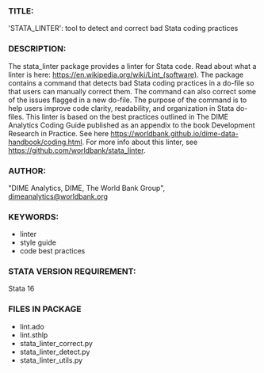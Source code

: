 ### TITLE:
'STATA_LINTER': tool to detect and correct bad Stata coding practices

### DESCRIPTION:
The stata_linter package provides a linter for Stata code.
Read about what a linter is here: https://en.wikipedia.org/wiki/Lint_(software).
The package contains a command that detects bad Stata coding practices in a do-file so that users can manually correct them.
The command can also correct some of the issues flagged in a new do-file.
The purpose of the command is to help users improve code clarity, readability, and organization in Stata do-files.
This linter is based on the best practices outlined in The DIME Analytics Coding Guide published as an appendix to the book Development Research in Practice.
See here https://worldbank.github.io/dime-data-handbook/coding.html. For more info about this linter, see https://github.com/worldbank/stata_linter.

### AUTHOR:
"DIME Analytics, DIME, The World Bank Group", dimeanalytics@worldbank.org

### KEYWORDS:
- linter
- style guide
- code best practices

### STATA VERSION REQUIREMENT:
Stata 16

### FILES IN PACKAGE
- lint.ado
- lint.sthlp
- stata_linter_correct.py
- stata_linter_detect.py
- stata_linter_utils.py
